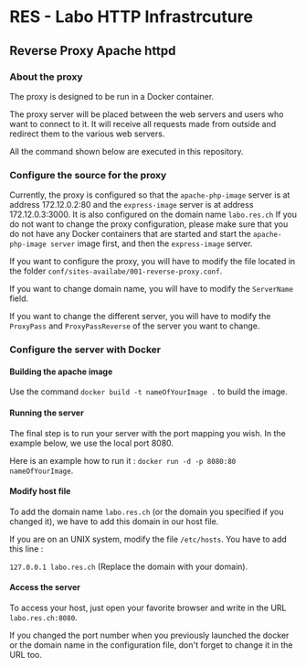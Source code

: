 # RES - Labo HTTP Infrastrcuture

## Reverse Proxy Apache httpd

### About the proxy

The proxy is designed to be run in a Docker container.

The proxy server will be placed between the web servers and users who want to connect to it. It will receive all requests made from outside and redirect them to the various web servers.

All the command shown below are executed in this repository.



### Configure the source for the proxy

Currently, the proxy is configured so that the `apache-php-image` server is at address 172.12.0.2:80 and the `express-image` server is at address 172.12.0.3:3000. It is also configured on the domain name `labo.res.ch`
If you do not want to change the proxy configuration, please make sure that you do not have any Docker containers that are started and start the `apache-php-image server` image first, and then the `express-image` server.

If you want to configure the proxy, you will have to modify the file located in the folder `conf/sites-availabe/001-reverse-proxy.conf`.

 If you want to change domain name, you will have to modify the `ServerName` field. 

If you want to change the different server, you will have to modify the `ProxyPass` and `ProxyPassReverse` of the server you want to change.   

### Configure the server with Docker

#### Building the apache image

Use the command `docker build -t nameOfYourImage .` to build the image.

#### Running the server

The final step is to run your server with the port mapping you wish. In the example below, we use the local port 8080.

Here is an example how to run it : `docker run -d -p 8080:80 nameOfYourImage`.

#### Modify host file

To add the domain name `labo.res.ch` (or the domain you specified if you changed it), we have to add this domain in our host file.

If you are on an UNIX system, modify the file `/etc/hosts`. You have to add this line : 

`127.0.0.1 labo.res.ch` (Replace the domain with your domain). 

#### Access the server

To access your host, just open your favorite browser and write in the  URL `labo.res.ch:8080`.

If you changed the port number when you previously launched the docker or the domain name in the configuration file, don't forget to change it in the URL too. 
